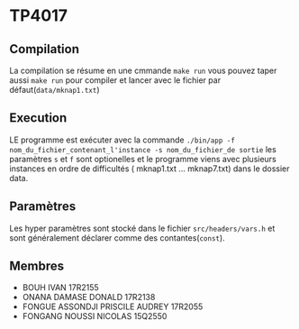 # TP4017

## Compilation

La compilation se résume en une cmmande ```make run``` vous pouvez taper aussi ```make run``` pour compiler et lancer avec le fichier par défaut(```data/mknap1.txt```)

## Execution

LE programme est exécuter avec la commande ```./bin/app -f nom_du_fichier_contenant_l'instance -s nom_du_fichier_de sortie``` les paramètres ```s``` et ```f``` sont optionelles et le programme viens avec plusieurs instances en ordre de difficultés ( mknap1.txt ... mknap7.txt) dans le dossier data.

## Paramètres

Les hyper paramètres sont stocké dans le fichier ```src/headers/vars.h``` et sont généralement déclarer comme des contantes(```const```).

## Membres

- BOUH IVAN 17R2155
- ONANA DAMASE DONALD 17R2138
- FONGUE ASSONDJI PRISCILE AUDREY 17R2055
- FONGANG NOUSSI NICOLAS 15Q2550
